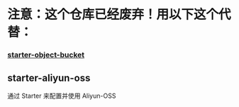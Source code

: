 # 注意：这个仓库已经废弃！用以下这个代替：
### [starter-object-bucket](https://github.com/bitwormhole/starter-object-bucket.git)

## starter-aliyun-oss
通过 Starter 来配置并使用 Aliyun-OSS
